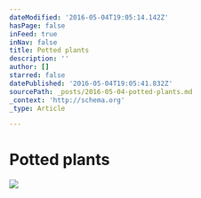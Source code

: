```yaml
---
dateModified: '2016-05-04T19:05:14.142Z'
hasPage: false
inFeed: true
inNav: false
title: Potted plants
description: ''
author: []
starred: false
datePublished: '2016-05-04T19:05:41.832Z'
sourcePath: _posts/2016-05-04-potted-plants.md
_context: 'http://schema.org'
_type: Article

---
```

# Potted plants
![](https://the-grid-user-content.s3-us-west-2.amazonaws.com/b83c65a1-618d-4d01-b915-ea1ea03fdf5a.jpg)